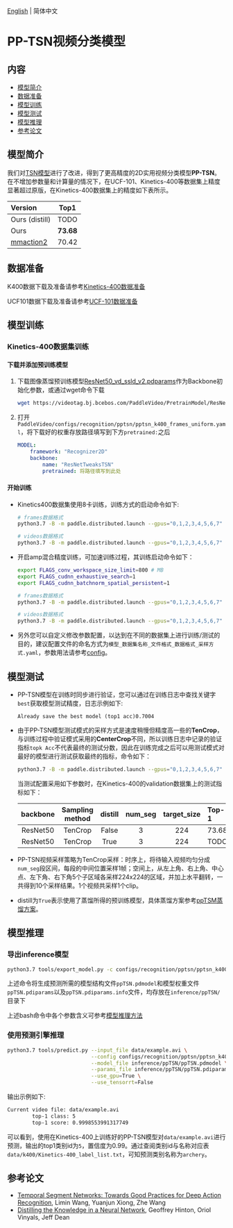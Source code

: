 [English](../../../en/model_zoo/recognition/pp-tsn.md) | 简体中文

# PP-TSN视频分类模型

## 内容

- [模型简介](#模型简介)
- [数据准备](#数据准备)
- [模型训练](#模型训练)
- [模型测试](#模型测试)
- [模型推理](#模型推理)
- [参考论文](#参考论文)


## 模型简介

我们对[TSN模型](./tsn.md)进行了改进，得到了更高精度的2D实用视频分类模型**PP-TSN**。在不增加参数量和计算量的情况下，在UCF-101、Kinetics-400等数据集上精度显著超过原版，在Kinetics-400数据集上的精度如下表所示。

| Version | Top1 |
| :------ | :----: |
| Ours (distill) | TODO |
| Ours | **73.68** |
| [mmaction2](https://github.com/open-mmlab/mmaction2/tree/master/configs/recognition/tsn#kinetics-400) | 70.42 |


## 数据准备

K400数据下载及准备请参考[Kinetics-400数据准备](../../dataset/k400.md)

UCF101数据下载及准备请参考[UCF-101数据准备](../../dataset/ucf101.md)


## 模型训练

### Kinetics-400数据集训练

#### 下载并添加预训练模型

1. 下载图像蒸馏预训练模型[ResNet50_vd_ssld_v2.pdparams](https://videotag.bj.bcebos.com/PaddleVideo/PretrainModel/ResNet50_vd_ssld_v2_pretrained.pdparams)作为Backbone初始化参数，或通过wget命令下载

   ```bash
   wget https://videotag.bj.bcebos.com/PaddleVideo/PretrainModel/ResNet50_vd_ssld_v2_pretrained.pdparams
   ```

2. 打开`PaddleVideo/configs/recognition/pptsn/pptsn_k400_frames_uniform.yaml`，将下载好的权重存放路径填写到下方`pretrained:`之后

    ```yaml
    MODEL:
        framework: "Recognizer2D"
        backbone:
            name: "ResNetTweaksTSN"
            pretrained: 将路径填写到此处
    ```

#### 开始训练

- Kinetics400数据集使用8卡训练，训练方式的启动命令如下:

    ```bash
    # frames数据格式
    python3.7 -B -m paddle.distributed.launch --gpus="0,1,2,3,4,5,6,7"  --log_dir=log_pptsn  main.py  --validate -c configs/recognition/pptsn/pptsn_k400_frames.yaml

    # videos数据格式
    python3.7 -B -m paddle.distributed.launch --gpus="0,1,2,3,4,5,6,7"  --log_dir=log_pptsn  main.py  --validate -c configs/recognition/pptsn/pptsn_k400_videos.yaml
    ```

- 开启amp混合精度训练，可加速训练过程，其训练启动命令如下：

    ```bash
    export FLAGS_conv_workspace_size_limit=800 # MB
    export FLAGS_cudnn_exhaustive_search=1
    export FLAGS_cudnn_batchnorm_spatial_persistent=1

    # frames数据格式
    python3.7 -B -m paddle.distributed.launch --gpus="0,1,2,3,4,5,6,7"  --log_dir=log_pptsn  main.py --amp --validate -c configs/recognition/pptsn/pptsn_k400_frames.yaml

    # videos数据格式
    python3.7 -B -m paddle.distributed.launch --gpus="0,1,2,3,4,5,6,7"  --log_dir=log_pptsn  main.py --amp --validate -c configs/recognition/pptsn/pptsn_k400_videos.yaml
    ```

- 另外您可以自定义修改参数配置，以达到在不同的数据集上进行训练/测试的目的，建议配置文件的命名方式为`模型_数据集名称_文件格式_数据格式_采样方式.yaml`，参数用法请参考[config](../../tutorials/config.md)。


## 模型测试

- PP-TSN模型在训练时同步进行验证，您可以通过在训练日志中查找关键字`best`获取模型测试精度，日志示例如下:

  ```
  Already save the best model (top1 acc)0.7004
  ```

- 由于PP-TSN模型测试模式的采样方式是速度稍慢但精度高一些的**TenCrop**，与训练过程中验证模式采用的**CenterCrop**不同，所以训练日志中记录的验证指标`topk Acc`不代表最终的测试分数，因此在训练完成之后可以用测试模式对最好的模型进行测试获取最终的指标，命令如下：

  ```bash
  python3.7 -B -m paddle.distributed.launch --gpus="0,1,2,3,4,5,6,7" --log_dir=log_pptsn main.py  --test -c configs/recognition/pptsn/pptsn_k400_frames.yaml -w "output/ppTSN/ppTSN_best.pdparams"
  ```


  当测试配置采用如下参数时，在Kinetics-400的validation数据集上的测试指标如下：


  | backbone | Sampling method | distill | num_seg | target_size | Top-1 | checkpoints |
  | :------: | :----------: | :----: | :----: | :----: | :---- | :---: |
  | ResNet50 | TenCrop | False | 3 | 224 | 73.68 | [ppTSN_k400.pdparams](https://videotag.bj.bcebos.com/PaddleVideo-release2.2/ppTSN_k400.pdparams) |
  | ResNet50 | TenCrop | True | 3 | 224 | TODO | TODO |

- PP-TSN视频采样策略为TenCrop采样：时序上，将待输入视频均匀分成`num_seg`段区间，每段的中间位置采样1帧；空间上，从左上角、右上角、中心点、左下角、右下角5个子区域各采样224x224的区域，并加上水平翻转，一共得到10个采样结果。1个视频共采样1个clip。

- distill为`True`表示使用了蒸馏所得的预训练模型，具体蒸馏方案参考[ppTSM蒸馏方案](TODO)。


## 模型推理

### 导出inference模型

```bash
python3.7 tools/export_model.py -c configs/recognition/pptsn/pptsn_k400_frames.yaml -p data/ppTSN_k400.pdparams -o inference/ppTSN
```

上述命令将生成预测所需的模型结构文件`ppTSN.pdmodel`和模型权重文件`ppTSN.pdiparams`以及`ppTSN.pdiparams.info`文件，均存放在`inference/ppTSN/`目录下

上述bash命令中各个参数含义可参考[模型推理方法](https://github.com/PaddlePaddle/PaddleVideo/blob/release/2.0/docs/zh-CN/start.md#2-%E6%A8%A1%E5%9E%8B%E6%8E%A8%E7%90%86)

### 使用预测引擎推理

```bash
python3.7 tools/predict.py --input_file data/example.avi \
                           --config configs/recognition/pptsn/pptsn_k400_frames.yaml \
                           --model_file inference/ppTSN/ppTSN.pdmodel \
                           --params_file inference/ppTSN/ppTSN.pdiparams \
                           --use_gpu=True \
                           --use_tensorrt=False
```

输出示例如下:

```bash
Current video file: data/example.avi
        top-1 class: 5
        top-1 score: 0.9998553991317749
```

可以看到，使用在Kinetics-400上训练好的PP-TSN模型对`data/example.avi`进行预测，输出的top1类别id为`5`，置信度为0.99。通过查阅类别id与名称对应表`data/k400/Kinetics-400_label_list.txt`，可知预测类别名称为`archery`。

## 参考论文

- [Temporal Segment Networks: Towards Good Practices for Deep Action Recognition](https://arxiv.org/pdf/1608.00859.pdf), Limin Wang, Yuanjun Xiong, Zhe Wang
- [Distilling the Knowledge in a Neural Network](https://arxiv.org/abs/1503.02531), Geoffrey Hinton, Oriol Vinyals, Jeff Dean
